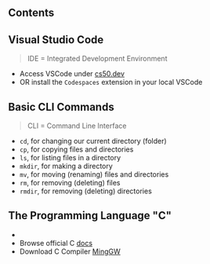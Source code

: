 ## Contents

## Visual Studio Code

> IDE = Integrated Development Environment

- Access VSCode under [cs50.dev](cs50.dev)
- OR install the `Codespaces` extension in your local VSCode

## Basic CLI Commands

> CLI = Command Line Interface

- `cd`, for changing our current directory (folder)
- `cp`, for copying files and directories
- `ls`, for listing files in a directory
- `mkdir`, for making a directory
- `mv`, for moving (renaming) files and directories
- `rm`, for removing (deleting) files
- `rmdir`, for removing (deleting) directories

## The Programming Language "C"

- 
- Browse official C [docs](https://devdocs.io/c/)
- Download C Compiler [MingGW](https://www.mingw-w64.org/)